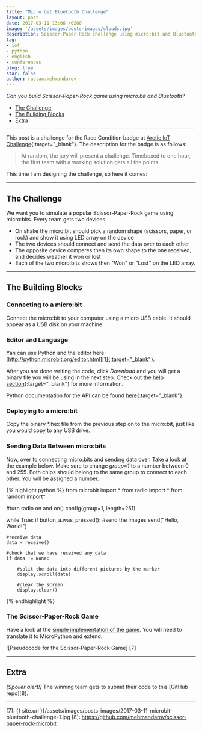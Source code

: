 ```yaml
---
title: "Micro:bit Bluetooth Challenge"
layout: post
date: 2017-03-11 13:06 +0200
image: '/assets/images/posts-images/clouds.jpg'
description: Scissor-Paper-Rock challenge using micro:bit and Bluetooth
tag:
- iot
- python
- english
- conferences
blog: true
star: false
author: rustam.mehmandarov
---
```


_Can you build Scissor-Paper-Rock game using micro:bit and Bluetooth?_

- [The Challenge](#the-challenge)
- [The Building Blocks](#the-building-blocks)
- [Extra](#extra)


---

This post is a challenge for the Race Condition badge at [Arctic IoT Challenge][3]{:target="_blank"}. The description for the badge is as follows:

> At random, the jury will present a challenge. Timeboxed to one hour, the first team with a working solution gets all the points.

This time I am designing the challenge, so here it comes:

---

## The Challenge

We want you to simulate a popular Scissor-Paper-Rock game using micro:bits. Every team gets two devices.

* On shake the micro:bit should pick a random shape (scissors, paper, or rock) and show it using LED array on the device
* The two devices should connect and send the data over to each other
* The opposite device comperes then its own shape to the one received, and decides weather it won or lost
* Each of the two micro:bits shows then "Won" or "Lost" on the LED array.

---

## The Building Blocks

### Connecting to a micro:bit
Connect the micro:bit to your computer using a micro USB cable. It should appear as a USB disk on your machine.

### Editor and Language
Yan can use Python and the editor here: [http://python.microbit.org/editor.html][1]{:target="_blank"}.

After you are done writing the code, click *Download* and you will get a binary file you will be using in the next step. Check out the [help section][4]{:target="_blank"} for more information.

Python documentation for the API can be found [here][5]{:target="_blank"}.

### Deploying to a micro:bit
Copy the binary *.hex file from the previous step on to the micro:bit, just like you would copy to any USB drive.

### Sending Data Between micro:bits
Now, over to connecting micro:bits and sending data over. Take a look at the example below. Make sure to change *group=1* to a number between 0 and 255. Both chips should belong to the same group to connect to each other. You will be assigned a number.

{% highlight python %}
from microbit import *
from radio import *
from random import*

#turn radio on and 
on()
config(group=1, length=251)

while True:
    if button_a.was_pressed():
        #send the images
        send("Hello, World!")
     
    #receive data    
    data = receive()
    
    #check that we have received any data
    if data != None:
        
        #split the data into different pictures by the marker
        display.scroll(data)

        #clear the screen
        display.clear()
{% endhighlight %}

### The Scissor-Paper-Rock Game
Have a look at the [simple implementation of the game][6]. You will need to translate it to MicroPython and extend.

![Pseudocode for the Scissor-Paper-Rock Game] [7]

---

## Extra
*[Spoiler alert!]* The winning team gets to submit their code to this [GitHub repo][8].

---


[1]: http://python.microbit.org/editor.html
[2]: http://microbit-micropython.readthedocs.io/en/latest/radio.html
[3]: http://ariot.no/Home/Badges
[4]: http://python.microbit.org/help.html
[5]: https://microbit-micropython.readthedocs.io/en/latest/index.html
[6]: https://www.microbit.co.uk/blocks/lessons/rock-paper-scissors/challenges
[7]: {{ site.url }}/assets/images/posts-images/2017-03-11-microbit-bluetooth-challenge-1.jpg
[8]: https://github.com/mehmandarov/scissor-paper-rock-microbit




